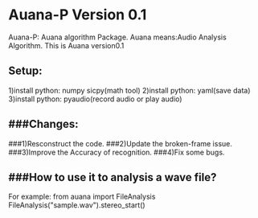Auana-P Version 0.1
=======

Auana-P: Auana algorithm Package.
Auana means:Audio Analysis Algorithm.
This is Auana version0.1

Setup:
-----------------------------------
1)install python: numpy sicpy(math tool)
2)install python: yaml(save data)
3)install python: pyaudio(record audio or play audio)



###Changes:
-----------------------------------
###1)Resconstruct the code.
###2)Update the broken-frame issue.
###3)Improve the Accuracy of recognition.
###4)Fix some bugs.

###How to use it to analysis a wave file?
-----------------------------------
For example:
from auana import FileAnalysis
FileAnalysis("sample.wav").stereo_start()
